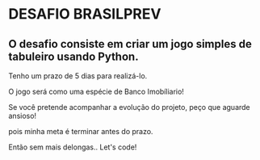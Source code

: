 <h1>DESAFIO BRASILPREV</h1>
<h2>O desafio consiste em criar um jogo simples de tabuleiro usando Python.</h2>
<p>Tenho um prazo de 5 dias para realizá-lo.</p>
<p>O jogo será como uma espécie de Banco Imobíliario!</p>
<p>Se você pretende acompanhar a evolução do projeto, peço que aguarde ansioso!</p>
<p>pois minha meta é terminar antes do prazo.</p>
<p>Então sem mais delongas.. Let's code!</p>
